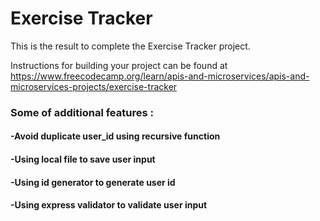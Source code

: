 # Exercise Tracker

This is the result to complete the Exercise Tracker project. 

Instructions for building your project can be found at 
https://www.freecodecamp.org/learn/apis-and-microservices/apis-and-microservices-projects/exercise-tracker

###  Some of additional features :
#### -Avoid duplicate user_id using recursive function
#### -Using local file to save user input
#### -Using id generator to generate user id
#### -Using express validator to validate user input